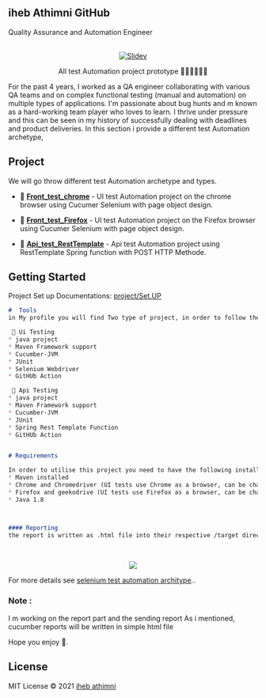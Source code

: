 ## iheb Athimni GitHub 
Quality Assurance and Automation Engineer
<br>
<meta name="google-site-verification" content="nuSoq7Q6NtI24R4wOfZISnc7Q0qV4hqFzIdixzvLwjs" />
<br>
<p align="center">
<a href="https://testexecution.wixsite.com/ihebathimni" target="_blank">
<img src="https://miro.medium.com/max/1400/0*WYN3rttxR4q4zJ7z.png" alt="Slidev" />
</a>
</p
<br>
<p align="center">
All test Automation project prototype 🧑‍💻👩‍💻👨‍💻
</p>

For the past 4 years, I worked as a QA engineer collaborating with various QA teams and on complex functional testing (manual and automation) on multiple types of applications.
I'm passionate about bug hunts and m known as a hard-working team player who loves to learn. 
I thrive under pressure and this can be seen in my history of successfully dealing with deadlines and product deliveries.
In this section i provide a different test Automation archetype, 

## Project 
  
We will go throw different test Automation archetype and types. 

- 🌟 [**Front_test_chrome**](https://github.com/iheb-athimni/Front_test_chrome) - UI test Automation project on the chrome browser using Cucumer Selenium with page object design.

- 🌟 [**Front_test_Firefox**](https://github.com/iheb-athimni/Front_test_Firefox) - UI test Automation project on the Firefox browser using Cucumer Selenium with page object design.

- 🌟 [**Api_test_RestTemplate**](https://github.com/iheb-athimni/Api_test_RestTemplate) - Api test Automation project using RestTemplate Spring function with POST HTTP Methode.


## Getting Started
Project Set up Documentations: [project/Set.UP](https://testexecution.wixsite.com/ihebathimni/post/selenium-maven-test-automation-project)


```markdown
#  Tools
in My profile you will find Two type of project, in order to follow the prototype you need to have :

 🌟 Ui Testing 
* java project
* Maven Framework support
* Cucumber-JVM
* JUnit
* Selenium Webdriver
* GitHUb Action

 🌟 Api Testing 
* java project
* Maven Framework support
* Cucumber-JVM
* JUnit
* Spring Rest Template Function
* GitHUb Action


# Requirements

In order to utilise this project you need to have the following installed locally:
* Maven installed 
* Chrome and Chromedriver (UI tests use Chrome as a browser, can be changed in config)
* Firefox and geekodrive (UI tests use Firefox as a browser, can be changed in config)
* Java 1.8



#### Reporting
the report is written as .html file into their respective /target directories after a successful run.
```

<br>
<p align="center">
<a href="https://testexecution.wixsite.com/ihebathimni/post/selenium-maven-test-automation-project" target="_blank">
<img src="https://i.giphy.com/media/349qKnoIBHK1i/giphy.gif" />
</a>
</p>


For more details see [selenium test automation architype](https://testexecution.wixsite.com/ihebathimni/post/selenium-maven-test-automation-project)..

### Note :
I m working on the report part and the sending report As i mentioned, cucumber reports will be written in simple html file 

Hope you enjoy 🙂.

## License

MIT License © 2021 [iheb athimni](https://github.com/iheb-athimni)
